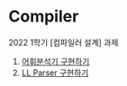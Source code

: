 # Compiler
2022 1학기 [컴파일러 설계] 과제

1. [어휘분석기 구현하기](https://github.com/ChoSooBeen/Compiler/blob/main/LexicalAnalyzer/src/knu/compiler/Main.java)
2. [LL Parser 구현하기](https://github.com/ChoSooBeen/Compiler/blob/main/hw10/src/Parser/LLParser.java)

